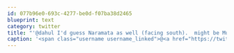 ```yaml
---
id: 077b96e0-693c-4277-be0d-f07ba38d2465
blueprint: text
category: twitter
title: "'@dahul I'd guess Naramata as well (facing south).  might be Munson Mtn in upper left"
caption: '<span class="username username_linked">@<a href="https://twitter.com/dahul" title="Darren Hull (dahul)">dahul</a></span> I''d guess Naramata as well (facing south).  might be Munson Mtn in upper left'
---
```

